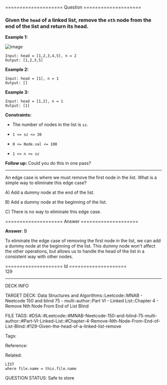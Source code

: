 ==================== Question ====================  

### Given the `head` of a linked list, remove the `nth` node from the end of the list and return its head.

**Example 1:**

![image](https://imagedelivery.net/CLfkmk9Wzy8_9HRyug4EVA/23a28313-7f20-49b4-9781-fcf45a598100/public)

<!-- codeblock-start -->
<pre><code>Input: head = [1,2,3,4,5], n = 2
Output: [1,2,3,5]
</code></pre>
<!-- codeblock-end -->

**Example 2:**

<!-- codeblock-start -->
<pre><code>Input: head = [1], n = 1
Output: []
</code></pre>
<!-- codeblock-end -->

**Example 3:**

<!-- codeblock-start -->
<pre><code>Input: head = [1,2], n = 1
Output: [1]
</code></pre>
<!-- codeblock-end -->

**Constraints:**

- The number of nodes in the list is `sz`.

- `1 <= sz <= 30`

- `0 <= Node.val <= 100`

- `1 <= n <= sz`

**Follow up:** Could you do this in one pass?

---

An edge case is where we must remove the first node in the list. What is a simple way to eliminate this edge case?

A) Add a dummy node at the end of the list.

B) Add a dummy node at the beginning of the list.

C) There is no way to eliminate this edge case.  

==================== Answer ====================  

**Answer**: B

To eliminate the edge case of removing the first node in the list, we can add a dummy node at the beginning of the list. This dummy node won't affect the other operations, but allows us to handle the head of the list in a consistent way with other nodes.

==================== Id ====================  
129

---

DECK INFO

TARGET DECK: Data Structures and Algorithms::Leetcode::MNAB - Neetcode 150 and blind 75 - multi-author::Part VI - Linked List::Chapter 4 - Remove Nth Node From End of List Blind

FILE TAGS: #DSA::#Leetcode::#MNAB-Neetcode-150-and-blind-75-multi-author::#Part-VI-Linked-List::#Chapter-4-Remove-Nth-Node-From-End-of-List-Blind::#129-Given-the-head-of-a-linked-list-remove

Tags:

Reference:

Related:

```dataview
LIST
where file.name = this.file.name
```
QUESTION STATUS: Safe to store
